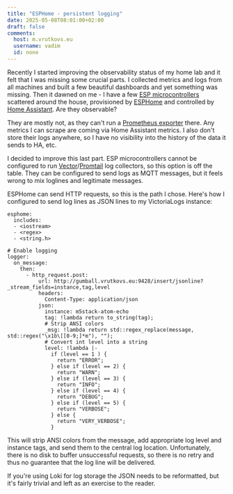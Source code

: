 ```yaml
---
title: "ESPHome - persistent logging"
date: 2025-05-08T08:01:00+02:00
draft: false
comments:
  host: m.vrutkovs.eu
  username: vadim
  id: none
---
```

Recently I started improving the observability status of my home lab and it felt that I was missing some crucial parts. I collected metrics and logs from all machines and built a few beautiful dashboards and yet something was missing. Then it dawned on me - I have a few [ESP microcontrollers](https://shop.m5stack.com/products/atom-lite-esp32-development-kit) scattered around the house, provisioned by [ESPHome](https://www.esphome.io/) and controlled by [Home Assistant](https://www.home-assistant.io/). Are they observable?

They are mostly not, as they can't run a [Prometheus exporter](https://prometheus.io/docs/instrumenting/exporters/) there. Any metrics I can scrape are coming via Home Assistant metrics. I also don't store their logs anywhere, so I have no visibility into the history of the data it sends to HA, etc.

I decided to improve this last part. ESP microcontrollers cannot be configured to run [Vector](https://vector.dev/)/[Promtail](https://grafana.com/docs/loki/latest/send-data/promtail/) log collectors, so this option is off the table. They can be configured to send logs as MQTT messages, but it feels wrong to mix loglines and legitimate messages.

ESPHome can send HTTP requests, so this is the path I chose. Here's how I configured to send log lines as JSON lines to my VictoriaLogs instance:
```
esphome:
  includes:
  - <iostream>
  - <regex>
  - <string.h>

# Enable logging
logger:
  on_message:
    then:
      - http_request.post:
          url: http://gumball.vrutkovs.eu:9428/insert/jsonline?_stream_fields=instance,tag,level
          headers:
            Content-Type: application/json
          json:
            instance: m5stack-atom-echo
            tag: !lambda return to_string(tag);
            # Strip ANSI colors
            _msg: !lambda return std::regex_replace(message, std::regex("\x1b\[[0-9;]*m"), "");
            # Convert int level into a string
            level: !lambda |-
              if (level == 1 ) {
                return "ERROR";
              } else if (level == 2) {
                return "WARN";
              } else if (level == 3) {
                return "INFO";
              } else if (level == 4) {
                return "DEBUG";
              } else if (level == 5) {
                return "VERBOSE";
              } else {
                return "VERY_VERBOSE";
              }
```

This will strip ANSI colors from the message, add appropriate log level and instance tags, and send them to the central log location. Unfortunately, there is no disk to buffer unsuccessful requests, so there is no retry and thus no guarantee that the log line will be delivered.

If you're using Loki for log storage the JSON needs to be reformatted, but it's fairly trivial and left as an exercise to the reader.
